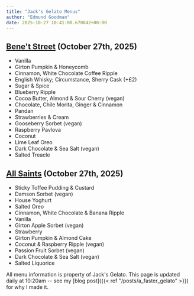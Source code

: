 ```yaml
---
title: "Jack's Gelato Menus"
author: "Edmund Goodman"
date: 2025-10-27 10:41:00.670842+00:00
---
```


## [Bene't Street](https://www.jacksgelato.com/bene-t-street-menu) (October 27th, 2025)

- Vanilla
- Girton Pumpkin & Honeycomb
- Cinnamon, White Chocolate Coffee Ripple
- English Whisky; Circumstance, Sherry Cask (+£2)
- Sugar & Spice
- Blueberry Ripple
- Cocoa Butter, Almond & Sour Cherry (vegan)
- Chocolate, Chile Morita, Ginger & Cinnamon
- Pandan
- Strawberries & Cream
- Gooseberry Sorbet (vegan)
- Raspberry Pavlova
- Coconut
- Lime Leaf Oreo
- Dark Chocolate & Sea Salt (vegan)
- Salted Treacle


## [All Saints](https://www.jacksgelato.com/all-saints-menu) (October 27th, 2025)

- Sticky Toffee Pudding & Custard
- Damson Sorbet (vegan)
- House Yoghurt
- Salted Oreo
- Cinnamon, White Chocolate & Banana Ripple
- Vanilla
- Girton Apple Sorbet  (vegan)
- Strawberry
- Girton Pumpkin & Almond Cake
- Coconut & Raspberry Ripple (vegan)
- Passion Fruit Sorbet (vegan)
- Dark Chocolate & Sea Salt (vegan)
- Salted Liquorice

All menu information is property of Jack's Gelato. This page is
updated daily at 10:20am -- see my
[blog post]({{< ref "/posts/a_faster_gelato" >}}) for why I made it.
